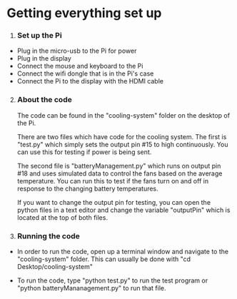# Getting everything set up
1. ### Set up the Pi
* Plug in the micro-usb to the Pi for power
* Plug in the display
* Connect the mouse and keyboard to the Pi
* Connect the wifi dongle that is in the Pi's case
* Connect the Pi to the display with the HDMI cable

2. ### About the code
    The code can be found in the "cooling-system" folder on the desktop of the Pi. 

    There are two files which have code for the cooling system. The first is "test.py" which simply sets the output pin #15 to     high continuously. You can use this for testing if power is being sent. 

    The second file is "batteryManagement.py" which runs on output pin #18 and uses simulated data to control the fans based on     the average temperature. You can run this to test if the fans turn on and off in response to the changing battery temperatures. 

    If you want to change the output pin for testing, you can open the python files in a text editor and change the variable       "outputPin" which is located at the top of both files. 

3. ### Running the code
* In order to run the code, open up a terminal window and navigate to the "cooling-system" folder. This can usually be done with "cd Desktop/cooling-system"

* To run the code, type "python test.py" to run the test program or "python batteryMananagement.py" to run that file. 
